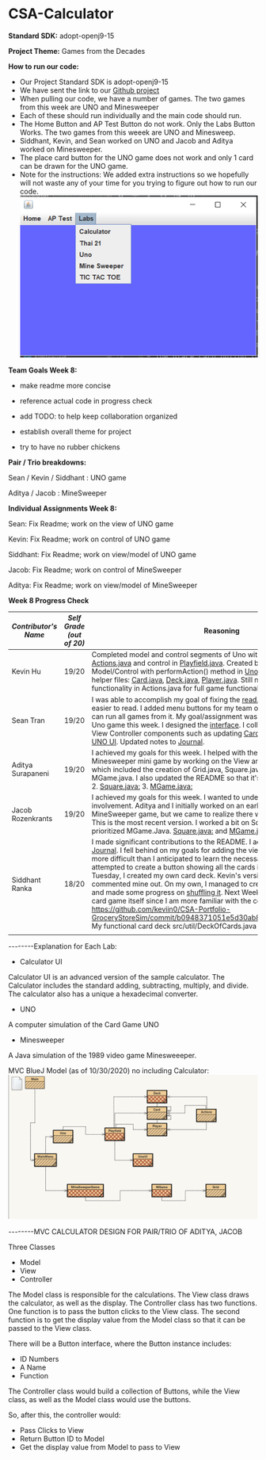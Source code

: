 # CSA-Calculator

**Standard SDK:** adopt-openj9-15

**Project Theme:** Games from the Decades

**How to run our code:**
- Our Project Standard SDK is adopt-openj9-15
- We have sent the link to our [Github project](https://github.com/keviin0/CSA-Portfolio-GroceryStoreSim)
- When pulling our code, we have a number of games. The two games from this week are UNO and Minesweeper
- Each of these should run individually and the main code should run.
- The Home Button and AP Test Button do not work. Only the Labs Button Works. The two games from this weeek are UNO and Minesweep.
- Siddhant, Kevin, and Sean worked on UNO and Jacob and Aditya worked on Minesweeper.
- The place card button for the UNO game does not work and only 1 card can be drawn for the UNO game.
- Note for the instructions: We added extra instructions so we hopefully will not waste any of your time for you trying to figure out how to run our code.
![](images/Snip1.png)

**Team Goals Week 8:**
* make readme more concise

* reference actual code in progress check

* add TODO: to help keep collaboration organized

* establish overall theme for project 

* try to have no rubber chickens

**Pair / Trio breakdowns:**

Sean / Kevin / Siddhant : UNO game
 
Aditya / Jacob : MineSweeper

**Individual Assignments Week 8:**

Sean: Fix Readme; work on the view of UNO game

Kevin: Fix Readme; work on control of UNO game

Siddhant: Fix Readme; work on view/model of UNO game

Jacob: Fix Readme; work on control of MineSweeper

Aditya: Fix Readme; work on view/model of MineSweeper

**Week 8 Progress Check**

| *Contributor's <br> Name* | *Self <br> Grade (out <br> of 20)* | Reasoning | Scrum Master <br> Grade (out <br> of 5)
|---|:---:|---|---|
|Kevin Hu | 19/20 | Completed model and control segments of Uno with model found in [Actions.java](./src/util/Actions.java) and control in [Playfield.java](./src/util/Playfield.java). Created bridge between View and Model/Control with performAction() method in [UnoUI.java](./src/ui/UnoUI). All other work in helper files: [Card.java](./src/util/Card.java), [Deck.java](./src/util/Deck.java), [Player.java](./src/util/Player.java). Still need to add special card functionality in Actions.java for full game functionality.  | 5/5 Developed entirety of model/control for Uno |
|Sean Tran   | 19/20 | I was able to accomplish my goal of fixing the [read.me](https://github.com/keviin0/CSA-Portfolio-GroceryStoreSim/blob/main/README.md) to be more concise and easier to read. I added menu buttons for my team on the [MainMenuUI](https://github.com/keviin0/CSA-Portfolio-GroceryStoreSim/blob/main/src/util/MainMenu.java#L87-L113) so we can run all games from it. My goal/assignment was to work on the view of the Uno game this week. I designed the [interface](https://github.com/keviin0/CSA-Portfolio-GroceryStoreSim/blob/main/src/ui/UnoUI.form). I collaborated with Kevin on the View Controller components such as updating [Card Deck]( https://github.com/keviin0/CSA-Portfolio-GroceryStoreSim/blob/main/src/util/Deck.java#L17-L20). I implemented the [UNO UI](https://github.com/keviin0/CSA-Portfolio-GroceryStoreSim/blob/main/src/ui/UnoUI.java). Updated notes to [Journal](https://docs.google.com/document/d/1Eq7m4VV92lnr9jNV4NAeMXk2w12HXQcJsRfXPjjd0Jk/edit?usp=sharing). | 5/5 Completed entirety of view for Uno|
|  Aditya Surapaneni | 19/20 | I achieved my goals for this week. I helped with the creation of the Minesweeper mini game by working on the View and Model of the program, which included the creation of Grid.java, Square.java, and a few portions of MGame.java. I also updated the README so that it's more concise. 1. [Grid.java:](https://github.com/keviin0/CSA-Portfolio-GroceryStoreSim/blob/main/src/util/Grid.java) 2. [Square.java:](https://github.com/keviin0/CSA-Portfolio-GroceryStoreSim/blob/main/src/util/Square.java) 3. [MGame.java:](https://github.com/keviin0/CSA-Portfolio-GroceryStoreSim/blob/main/src/util/MGame.java) | 5/5 contributed to functional minesweepeer |
|  Jacob Rozenkrants | 19/20 | I achieved my goals for this week. I wanted to understand MVC through more involvement. Aditya and I initially worked on an earlier version of the MineSweeper game, but we came to realize there were compatibility problems. This is the most recent version. I worked a bit on Square.Java but mostly prioritized MGame.Java. [Square.java:](https://github.com/keviin0/CSA-Portfolio-GroceryStoreSim/blob/main/src/util/Square.java) and [MGame.java:](https://github.com/keviin0/CSA-Portfolio-GroceryStoreSim/blob/main/src/util/MGame.java) | 5/5 contributed to functional minesweeper  | 
|Siddhant Ranka   | 18/20 | I made significant contributions to the README. I added extra notes to my [Journal](https://docs.google.com/document/d/1Eq7m4VV92lnr9jNV4NAeMXk2w12HXQcJsRfXPjjd0Jk/edit). I fell behind on my goals for adding the view code for UNO. It was far more difficult than I anticipated to learn the necessary Java concepts. I attempted to create a button showing all the cards in the Deck. On Monday and Tuesday, I created my own card deck. Kevin's version was used instead, so I commented mine out. On my own, I managed to create a functional card deck and made some progress on [shuffling it](https://github.com/keviin0/CSA-Portfolio-GroceryStoreSim/commit/0939cbe3031c39a298ad15b24981f6041ccf5f47). Next Week, I would like to work on the card game itself since I am more familiar with the code needed for that. https://github.com/keviin0/CSA-Portfolio-GroceryStoreSim/commit/b0948371051e5d30ab8f758969001822f3ab8179. My functional card deck src/util/DeckOfCards.java | 1/5 updated only the README |
|   |   |   |   |
                
--------Explanation for Each Lab:

- Calculator UI

Calculator UI is an advanced version of the sample calculator. The Calculator includes the standard adding, subtracting, multiply, and divide. The calculator also has a unique a hexadecimal converter. 
- UNO

A computer simulation of the Card Game UNO

* Minesweeper

A Java simulation of the 1989 video game Minesweeeper.



MVC BlueJ Model (as of 10/30/2020) no including Calculator:
![](images/MVC.png)

--------MVC CALCULATOR DESIGN FOR PAIR/TRIO OF ADITYA, JACOB

Three Classes
- Model
- View
- Controller

The Model class is responsible for the calculations.
The View class draws the calculator, as well as the display.
The Controller class has two functions. One function is to pass the button clicks to the View class. The second function is to get the display value from the Model class so that it can be passed to the View class.

There will be a Button interface, where the Button instance includes:
- ID Numbers
- A Name
- Function

The Controller class would build a collection of Buttons, while the View class, as well as the Model class would use the buttons.

So, after this, the controller would:
- Pass Clicks to View
- Return Button ID to Model
- Get the display value from Model to pass to View



